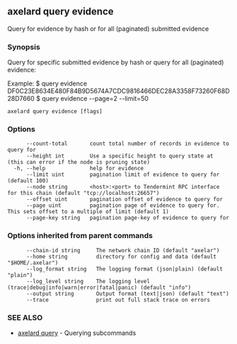 ## axelard query evidence

Query for evidence by hash or for all (paginated) submitted evidence

### Synopsis

Query for specific submitted evidence by hash or query for all (paginated) evidence:

Example:
$ <appd> query evidence DF0C23E8634E480F84B9D5674A7CDC9816466DEC28A3358F73260F68D28D7660
$ <appd> query evidence --page=2 --limit=50

```
axelard query evidence [flags]
```

### Options

```
      --count-total       count total number of records in evidence to query for
      --height int        Use a specific height to query state at (this can error if the node is pruning state)
  -h, --help              help for evidence
      --limit uint        pagination limit of evidence to query for (default 100)
      --node string       <host>:<port> to Tendermint RPC interface for this chain (default "tcp://localhost:26657")
      --offset uint       pagination offset of evidence to query for
      --page uint         pagination page of evidence to query for. This sets offset to a multiple of limit (default 1)
      --page-key string   pagination page-key of evidence to query for
```

### Options inherited from parent commands

```
      --chain-id string     The network chain ID (default "axelar")
      --home string         directory for config and data (default "$HOME/.axelar")
      --log_format string   The logging format (json|plain) (default "plain")
      --log_level string    The logging level (trace|debug|info|warn|error|fatal|panic) (default "info")
      --output string       Output format (text|json) (default "text")
      --trace               print out full stack trace on errors
```

### SEE ALSO

- [axelard query](axelard_query.md)	 - Querying subcommands
